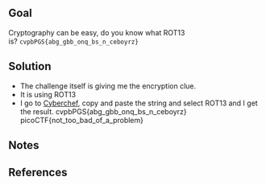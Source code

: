 ## Goal
Cryptography can be easy, do you know what ROT13 is? `cvpbPGS{abg_gbb_onq_bs_n_ceboyrz}`
## Solution

+ The challenge itself is giving me the encryption clue.
+ It is using ROT13
+ I go to [Cyberchef](https://gchq.github.io/CyberChef), copy and paste the string and select ROT13 and I get the result.
	cvpbPGS{abg_gbb_onq_bs_n_ceboyrz}
	picoCTF{not_too_bad_of_a_problem}
## Notes

## References